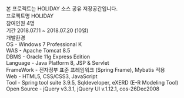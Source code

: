 본 프로젝트는 HOLIDAY 소스 공유 저장공간입니다.<br>
프로젝트명 HOLIDAY<br>
참여인원 4명<br>
기간 2018.07.11 ~ 2018.07.20 (10일)<br>
개발환경<br>
OS - Windows 7 Professional K<br>
WAS - Apache Tomcat 8.5<br>
DBMS - Oracle 11g Express Edition<br>
Language - Java Platform 8, JSP & Servlet<br>
FrameWork - 전자정부 표준 프레임워크 (Spring Frame), Mybatis 적용<br>
Web - HTML5, CSS/CSS3, JavaScript<br>
Tool - Spring tool suite 3.9.5, Sqldeveloper, eXERD (E-R Modeling Tool)<br>
Open Source - jQuery v3.3.1, jQuery UI v.1.12.1, cos-26Dec2008<br>
